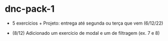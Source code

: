 # dnc-pack-1

- 5 exercícios + Projeto: entrega até segunda ou terça que vem (6/12/22)

- (8/12) Adicionado um exercício de modal e um de filtragem (ex. 7 e 8)
